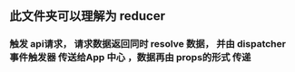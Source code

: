 ## 此文件夹可以理解为 reducer

### 触发 api请求， 请求数据返回同时 resolve 数据， 并由 dispatcher 事件触发器 传送给App 中心 ，数据再由 props的形式 传递